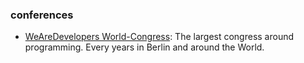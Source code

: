 ### conferences

- [WeAreDevelopers World-Congress](https://www.wearedevelopers.com/events/world-congress/): The largest congress around programming. Every years in Berlin and around the World.
